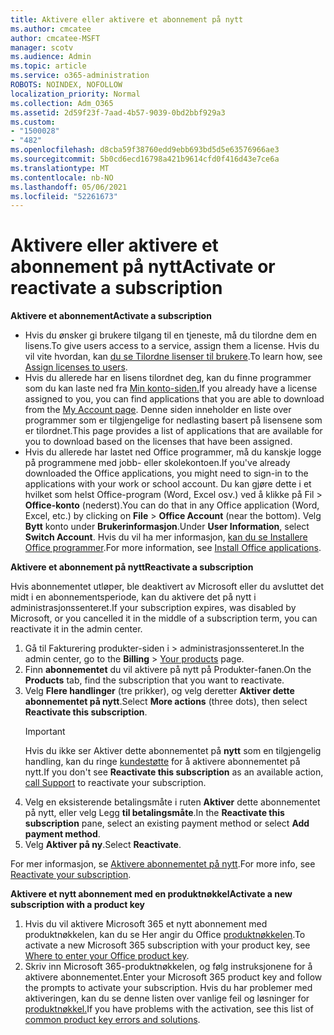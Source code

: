 ```yaml
---
title: Aktivere eller aktivere et abonnement på nytt
ms.author: cmcatee
author: cmcatee-MSFT
manager: scotv
ms.audience: Admin
ms.topic: article
ms.service: o365-administration
ROBOTS: NOINDEX, NOFOLLOW
localization_priority: Normal
ms.collection: Adm_O365
ms.assetid: 2d59f23f-7aad-4b57-9039-0bd2bbf929a3
ms.custom:
- "1500028"
- "482"
ms.openlocfilehash: d8cba59f38760edd9ebb693bd5d5e63576966ae3
ms.sourcegitcommit: 5b0cd6ecd16798a421b9614cfd0f416d43e7ce6a
ms.translationtype: MT
ms.contentlocale: nb-NO
ms.lasthandoff: 05/06/2021
ms.locfileid: "52261673"
---
```

# <a name="activate-or-reactivate-a-subscription"></a><span data-ttu-id="4b99a-102">Aktivere eller aktivere et abonnement på nytt</span><span class="sxs-lookup"><span data-stu-id="4b99a-102">Activate or reactivate a subscription</span></span>

<span data-ttu-id="4b99a-103">**Aktivere et abonnement**</span><span class="sxs-lookup"><span data-stu-id="4b99a-103">**Activate a subscription**</span></span>

- <span data-ttu-id="4b99a-104">Hvis du ønsker gi brukere tilgang til en tjeneste, må du tilordne dem en lisens.</span><span class="sxs-lookup"><span data-stu-id="4b99a-104">To give users access to a service, assign them a license.</span></span> <span data-ttu-id="4b99a-105">Hvis du vil vite hvordan, kan [du se Tilordne lisenser til brukere](https://docs.microsoft.com/microsoft-365/admin/manage/assign-licenses-to-users).</span><span class="sxs-lookup"><span data-stu-id="4b99a-105">To learn how, see [Assign licenses to users](https://docs.microsoft.com/microsoft-365/admin/manage/assign-licenses-to-users).</span></span>
- <span data-ttu-id="4b99a-106">Hvis du allerede har en lisens tilordnet deg, kan du finne programmer som du kan laste ned fra [Min konto-siden.](https://portal.office.com/account/#installs)</span><span class="sxs-lookup"><span data-stu-id="4b99a-106">If you already have a license assigned to you, you can find applications that you are able to download from the [My Account page](https://portal.office.com/account/#installs).</span></span> <span data-ttu-id="4b99a-107">Denne siden inneholder en liste over programmer som er tilgjengelige for nedlasting basert på lisensene som er tilordnet.</span><span class="sxs-lookup"><span data-stu-id="4b99a-107">This page provides a list of applications that are available for you to download based on the licenses that have been assigned.</span></span>
- <span data-ttu-id="4b99a-108">Hvis du allerede har lastet ned Office programmer, må du kanskje logge på programmene med jobb- eller skolekontoen.</span><span class="sxs-lookup"><span data-stu-id="4b99a-108">If you've already downloaded the Office applications, you might need to sign-in to the applications with your work or school account.</span></span> <span data-ttu-id="4b99a-109">Du kan gjøre dette i et hvilket som helst Office-program (Word, Excel osv.) ved å klikke på Fil  >  **Office-konto** (nederst).</span><span class="sxs-lookup"><span data-stu-id="4b99a-109">You can do that in any Office application (Word, Excel, etc.) by clicking on **File** > **Office Account** (near the bottom).</span></span> <span data-ttu-id="4b99a-110">Velg **Bytt** konto under **Brukerinformasjon**.</span><span class="sxs-lookup"><span data-stu-id="4b99a-110">Under **User Information**, select **Switch Account**.</span></span> <span data-ttu-id="4b99a-111">Hvis du vil ha mer informasjon, [kan du se Installere Office programmer](https://docs.microsoft.com/microsoft-365/admin/setup/install-applications).</span><span class="sxs-lookup"><span data-stu-id="4b99a-111">For more information, see [Install Office applications](https://docs.microsoft.com/microsoft-365/admin/setup/install-applications).</span></span>

<span data-ttu-id="4b99a-112">**Aktivere et abonnement på nytt**</span><span class="sxs-lookup"><span data-stu-id="4b99a-112">**Reactivate a subscription**</span></span>

<span data-ttu-id="4b99a-113">Hvis abonnementet utløper, ble deaktivert av Microsoft eller du avsluttet det midt i en abonnementsperiode, kan du aktivere det på nytt i administrasjonssenteret.</span><span class="sxs-lookup"><span data-stu-id="4b99a-113">If your subscription expires, was disabled by Microsoft, or you cancelled it in the middle of a subscription term, you can reactivate it in the admin center.</span></span>
  
1. <span data-ttu-id="4b99a-114">Gå til Fakturering produkter-siden i   >  [](https://go.microsoft.com/fwlink/p/?linkid=842054) administrasjonssenteret.</span><span class="sxs-lookup"><span data-stu-id="4b99a-114">In the admin center, go to the **Billing** > [Your products](https://go.microsoft.com/fwlink/p/?linkid=842054) page.</span></span>
2. <span data-ttu-id="4b99a-115">Finn **abonnementet** du vil aktivere på nytt på Produkter-fanen.</span><span class="sxs-lookup"><span data-stu-id="4b99a-115">On the **Products** tab, find the subscription that you want to reactivate.</span></span>
3. <span data-ttu-id="4b99a-116">Velg **Flere handlinger** (tre prikker), og velg deretter **Aktiver dette abonnementet på nytt**.</span><span class="sxs-lookup"><span data-stu-id="4b99a-116">Select **More actions** (three dots), then select **Reactivate this subscription**.</span></span>
    > [!IMPORTANT]
    > <span data-ttu-id="4b99a-117">Hvis du ikke ser Aktiver dette abonnementet på **nytt** som en tilgjengelig handling, kan du ringe [kundestøtte](/microsoft-365/admin/contact-support-for-business-products) for å aktivere abonnementet på nytt.</span><span class="sxs-lookup"><span data-stu-id="4b99a-117">If you don't see **Reactivate this subscription** as an available action, [call Support](/microsoft-365/admin/contact-support-for-business-products) to reactivate your subscription.</span></span>
4. <span data-ttu-id="4b99a-118">Velg en eksisterende betalingsmåte i ruten **Aktiver** dette abonnementet på nytt, eller velg Legg **til betalingsmåte**.</span><span class="sxs-lookup"><span data-stu-id="4b99a-118">In the **Reactivate this subscription** pane, select an existing payment method or select **Add payment method**.</span></span>
5. <span data-ttu-id="4b99a-119">Velg **Aktiver på ny**.</span><span class="sxs-lookup"><span data-stu-id="4b99a-119">Select **Reactivate**.</span></span>

<span data-ttu-id="4b99a-120">For mer informasjon, se [Aktivere abonnementet på nytt](https://docs.microsoft.com/microsoft-365/commerce/subscriptions/reactivate-your-subscription).</span><span class="sxs-lookup"><span data-stu-id="4b99a-120">For more info, see [Reactivate your subscription](https://docs.microsoft.com/microsoft-365/commerce/subscriptions/reactivate-your-subscription).</span></span>

<span data-ttu-id="4b99a-121">**Aktivere et nytt abonnement med en produktnøkkel**</span><span class="sxs-lookup"><span data-stu-id="4b99a-121">**Activate a new subscription with a product key**</span></span>

1. <span data-ttu-id="4b99a-122">Hvis du vil aktivere Microsoft 365 et nytt abonnement med produktnøkkelen, kan du se Her angir du Office [produktnøkkelen](https://support.office.com/article/where-to-enter-your-office-product-key-0a82e5ae-739e-4b92-a6f4-2ec780c185db).</span><span class="sxs-lookup"><span data-stu-id="4b99a-122">To activate a new Microsoft 365 subscription with your product key, see [Where to enter your Office product key](https://support.office.com/article/where-to-enter-your-office-product-key-0a82e5ae-739e-4b92-a6f4-2ec780c185db).</span></span>
2. <span data-ttu-id="4b99a-123">Skriv inn Microsoft 365-produktnøkkelen, og følg instruksjonene for å aktivere abonnementet.</span><span class="sxs-lookup"><span data-stu-id="4b99a-123">Enter your Microsoft 365 product key and follow the prompts to activate your subscription.</span></span> <span data-ttu-id="4b99a-124">Hvis du har problemer med aktiveringen, kan du se denne listen over vanlige feil og løsninger for [produktnøkkel.](https://docs.microsoft.com/microsoft-365/commerce/product-key-errors-and-solutions)</span><span class="sxs-lookup"><span data-stu-id="4b99a-124">If you have problems with the activation, see this list of [common product key errors and solutions](https://docs.microsoft.com/microsoft-365/commerce/product-key-errors-and-solutions).</span></span>